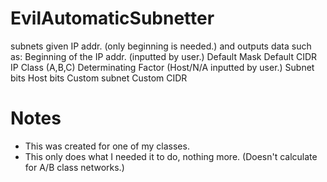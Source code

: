 # EvilAutomaticSubnetter
subnets given IP addr. (only beginning is needed.) and outputs data such as:
  Beginning of the IP addr. (inputted by user.)
  Default Mask
  Default CIDR
  IP Class (A,B,C)
  Determinating Factor (Host/N/A inputted by user.)
  Subnet bits
  Host bits
  Custom subnet
  Custom CIDR
# Notes
  * This was created for one of my classes.
  * This only does what I needed it to do, nothing more. (Doesn't calculate for A/B class networks.)
